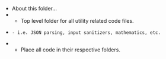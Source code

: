 * About this folder...
*   - Top level folder for all utility related code files.
*     - i.e. JSON parsing, input sanitizers, mathematics, etc.
*   - Place all code in their respective folders.